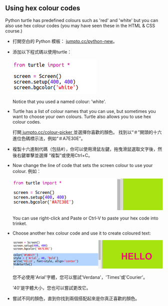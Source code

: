 ## Using hex colour codes

Python turtle has predefined colours such as 'red' and 'white' but you can also use hex colour codes (you may have seen these in the HTML & CSS course.)

+ 打開空白的 Python 模板： <a href="http://jumpto.cc/python-new" target="_blank">jumpto.cc/python-new</a>。

+ 添加以下程式碼以使用turtle：
    
    ![螢幕截圖](images/colourful-setup.png)
    
    Notice that you used a named colour: 'white'.

+ Turtle has a list of colour names that you can use, but sometimes you want to choose your own colours. Turtle also allows you to use hex colour codes.
    
    打開<a href="http://jumpto.cc/colour-picker" target="_blank"> jumpto.cc/colour-picker </a>並選擇你喜歡的顏色。 找到以“＃”開頭的十六進位色碼標示法，例如“＃A7E30E”。

+ 複製十六進制代碼（包括#），你可以使用滑鼠左鍵，拖曳滑鼠選取文字後，然後右鍵單擊並選擇 “複製”或使用Ctrl+C。

+ Now change the line of code that sets the screen colour to use your colour. 例如：
    
    ![螢幕截圖](images/colourful-background.png)
    
    You can use right-click and Paste or Ctrl-V to paste your hex code into trinket.

+ Choose another hex colour code and use it to create coloured text:
    
    ![螢幕截圖](images/colourful-write.png)
    
    您不必使用'Arial'字體，您可以嘗試'Verdana'，'Times'或'Courier'。
    
    '40'是字體大小，您也可以嘗試更改它。

+ 嘗試不同的顏色，直到你找到兩個搭配起來是你真正喜歡的顏色。